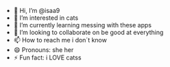 - 👋 Hi, I’m @isaa9
- 👀 I’m interested in cats 
- 🌱 I’m currently learning messing with these apps
- 💞️ I’m looking to collaborate on be good at everything 
- 📫 How to reach me i don´t know 
- 😄 Pronouns: she her
- ⚡ Fun fact: i LOVE catss

<!---
isaa9/isaa9 is a ✨ special ✨ repository because its `README.md` (this file) appears on your GitHub profile.
You can click the Preview link to take a look at your changes.
--->
